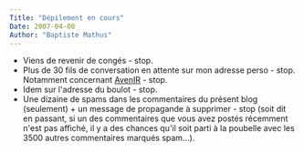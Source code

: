 ```yaml
---
Title: "Dépilement en cours"
Date: 2007-04-08
Author: "Baptiste Mathus"
---
```




-   Viens de revenir de congés - stop.
-   Plus de 30 fils de conversation en attente sur mon adresse perso -
    stop. Notamment concernant [AvenIR](http://www.avenir.asso.fr/) -
    stop.
-   Idem sur l'adresse du boulot - stop.
-   Une dizaine de spams dans les commentaires du présent blog
    (seulement) + un message de propagande à supprimer - stop (soit dit
    en passant, si un des commentaires que vous avez postés récemment
    n'est pas affiché, il y a des chances qu'il soit parti à la poubelle
    avec les 3500 autres commentaires marqués spam...).


